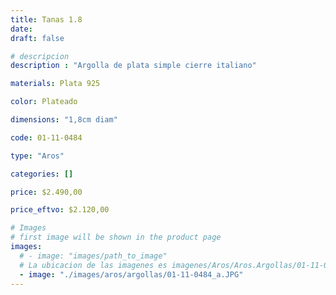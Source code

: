 ```yaml
---
title: Tanas 1.8
date: 
draft: false

# descripcion
description : "Argolla de plata simple cierre italiano"

materials: Plata 925

color: Plateado

dimensions: "1,8cm diam"

code: 01-11-0484

type: "Aros"

categories: []

price: $2.490,00

price_eftvo: $2.120,00

# Images
# first image will be shown in the product page
images:
  # - image: "images/path_to_image"
  # La ubicacion de las imagenes es imagenes/Aros/Aros.Argollas/01-11-0484-tanas-1.8
  - image: "./images/aros/argollas/01-11-0484_a.JPG"
---
```


